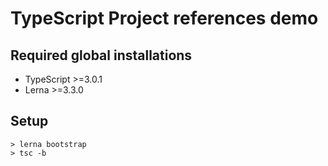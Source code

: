 # TypeScript Project references demo

## Required global installations

- TypeScript >=3.0.1
- Lerna >=3.3.0

## Setup

```
> lerna bootstrap
> tsc -b
```